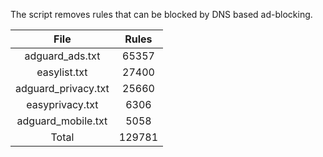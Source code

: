 The script removes rules that can be blocked by DNS based ad-blocking.


| File | Rules |
|:----:|:-----:|
| adguard_ads.txt | 65357 |
| easylist.txt | 27400 |
| adguard_privacy.txt | 25660 |
| easyprivacy.txt | 6306 |
| adguard_mobile.txt | 5058 |
| Total | 129781 |